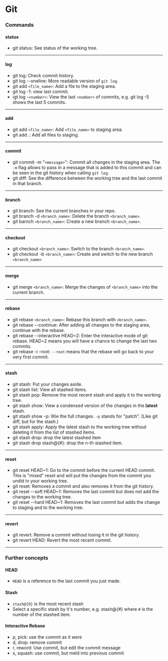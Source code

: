 # Git

### Commands

#### status
- git status: See status of the working tree.
---
#### log
- git log: Check commit history.
- git log --oneline: More readable version of `git log`.
- git add `<file_name>`: Add a file to the staging area.
- git log -1: view last commit.
- igt log -`<number>`: View the last `<number>` of commits, e.g. git log -5 shows the last 5 commits.
---
#### add
- git add `<file_name>`: Add `<file_name>` to staging area.
- git add .: Add all files to staging.
---
#### commit
- git commit -m "`<message>`": Commit all changes in the staging area. The `-m` flag allows to pass in a message that is added to this commit and can be seen in the git history when calling `git log`.
- git diff: See the difference between the working tree and the last commit in that branch.
---
#### branch
- git branch: See the current branches in your repo.
- git branch -d `<branch_name>`: Delete the branch `<branch_name>`.
- git barnch  `<branch_name>`: Create a new branch `<branch_name>`.
---
#### checkout
- git checkout `<branch_name>`: Switch to the branch `<branch_name>`.
- git checkout -b `<branch_name>`: Create and switch to the new branch `<branch_name>`
---
#### merge
- git merge `<branch_name>`: Merge the changes of `<branch_name>` into the current branch.
---
#### rebase
- git rebase `<branch_name>`: Rebase this branch with `<branch_name>`.
- git rebase --continue: After adding all changes to the staging area, continue with the rebase.
- git rebase --interactive HEAD~2: Enter the interactive mode of git rebase. HEAD~2 means you will have a chance to change the last two commits.
- git rebase -i -root: `--root` means that the rebase will go back to your very first commit.
---
#### stash
- git stash: Put your changes aside.
- git stash list: View all stashed items.
- git stash pop: Remove the most recent stash and apply it to the working tree.
- git stash show: View a condensed version of the changes in the **latest** stash.
- git stash show -p: Wie the full changes. `-p` stands for "patch". (Like git diff, but for the stash.)
- git stash apply: Apply the latest stash to the working tree without deleting it from the list of stashed items.
- git stash drop: drop the latest stashed item
- git stash drop stash@{#}: drop the n-th stashed item.
---
#### reset
- git reset HEAD~1: Go to the commit before the current HEAD commit. This is "mixed" reset and will put the changes from the commit you undid in your working tree.
- git reset: Removes a commit and also removes it from the git history.
- git reset --soft HEAD~1: Removes the last commit but does not add the changes to the working tree.
- git reset --hard HEAD~1: Removes the last commit but adds the change to staging and to the working tree.
---
#### revert
- git revert: Remove a commit  without losing it in the git history.
- git revert HEAD: Revert the most recent commit.

---


### Further concepts

#### HEAD
- `HEAD` is a reference to the last commit you just made.

#### Stash
- `stash@{0}` is the most recent stash
- Select a specific stash by it's number, e.g. stash@{#} where `#` is the number of the stashed item.

#### Interactive Rebase
- p, pick: use the commit as it were
- d, drop: remove commit
- r, reword: Use commit, but edit the commit message
- s, squash: use commit, but meld into previous commit
